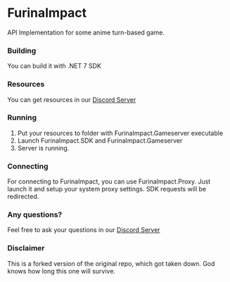 # FurinaImpact
API Implementation for some anime turn-based game.

### Building
You can build it with .NET 7 SDK

### Resources
You can get resources in our [Discord Server](https://discord.gg/sHZuMpCpVw)

### Running
1. Put your resources to folder with FurinaImpact.Gameserver executable
2. Launch FurinaImpact.SDK and FurinaImpact.Gameserver
3. Server is running.

### Connecting
For connecting to FurinaImpact, you can use FurinaImpact.Proxy. Just launch it and setup your system proxy settings. SDK requests will be redirected.

### Any questions?
Feel free to ask your questions in our [Discord Server](https://discord.gg/sHZuMpCpVw)

### Disclaimer
This is a forked version of the original repo, which got taken down.
God knows how long this one will survive.